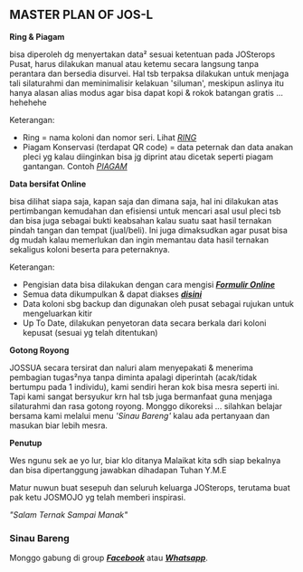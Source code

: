## MASTER PLAN OF JOS-L

**Ring & Piagam**

bisa diperoleh dg menyertakan data² sesuai ketentuan pada JOSterops Pusat, harus dilakukan manual atau ketemu secara langsung tanpa perantara dan bersedia disurvei. Hal tsb terpaksa dilakukan untuk menjaga tali silaturahmi dan meminimalisir kelakuan 'siluman', meskipun aslinya itu hanya alasan alias modus agar bisa dapat kopi & rokok batangan gratis ... hehehehe

Keterangan:
- Ring = nama koloni dan nomor seri.
Lihat [_RING_](https://raw.githubusercontent.com/JOSPlatL/JOSSUA-Database/master/Files/JOS-L_Official.png)
- Piagam Konservasi (terdapat QR code) = data peternak dan data anakan pleci yg kalau diinginkan bisa jg diprint atau dicetak seperti piagam gantangan.
Contoh [_PIAGAM_](https://raw.githubusercontent.com/JOSPlatL/JOSSUA-Database/master/Files/SAMPLE-PIAGAM-JOSSUA.png)

**Data bersifat Online**

bisa dilihat siapa saja, kapan saja dan dimana saja, hal ini dilakukan atas pertimbangan kemudahan dan efisiensi untuk mencari asal usul pleci tsb dan bisa juga sebagai bukti keabsahan kalau suatu saat hasil ternakan pindah tangan dan tempat (jual/beli). Ini juga dimaksudkan agar pusat bisa dg mudah kalau memerlukan dan ingin memantau data hasil ternakan sekaligus koloni beserta para peternaknya.

Keterangan:
- Pengisian data bisa dilakukan dengan cara mengisi [**_Formulir Online_**](https://forms.gle/XsqiHTTUKLQyNb3z8)
- Semua data dikumpulkan & dapat diakses [**_disini_**](https://github.com/JOSPlatL?tab=repositories)
- Data koloni sbg backup dan digunakan oleh pusat sebagai rujukan untuk mengeluarkan kitir
- Up To Date, dilakukan penyetoran data secara berkala dari koloni kepusat (sesuai yg telah ditentukan)

**Gotong Royong**

JOSSUA secara tersirat dan naluri alam menyepakati & menerima pembagian tugas²nya tanpa diminta apalagi diperintah (acak/tidak bertumpu pada 1 individu), kami sendiri heran kok bisa mesra seperti ini. Tapi kami sangat bersyukur krn hal tsb juga bermanfaat guna menjaga silaturahmi dan rasa gotong royong. Monggo dikoreksi ... silahkan belajar bersama kami melalui menu _'Sinau Bareng'_ kalau ada pertanyaan dan masukan biar lebih mesra.

**Penutup**

Wes ngunu sek ae yo lur, biar klo ditanya Malaikat kita sdh siap bekalnya dan bisa dipertanggung jawabkan dihadapan Tuhan Y.M.E

Matur nuwun buat sesepuh dan seluruh keluarga JOSterops, terutama buat pak ketu JOSMOJO yg telah memberi inspirasi.

_"Salam Ternak Sampai Manak"_

### Sinau Bareng

Monggo gabung di group [**_Facebook_**](https://www.facebook.com/groups/1285765151477142/) atau [**_Whatsapp_**](https://chat.whatsapp.com/GRTkGhnRbx37RKwoJng7nt).

## [ ](http://)
